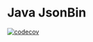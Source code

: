 # Java JsonBin

[![codecov](https://codecov.io/gh/OdunlamiZO/java-jsonbin/graph/badge.svg?token=HULR9R4NAH)](https://codecov.io/gh/OdunlamiZO/java-jsonbin)

